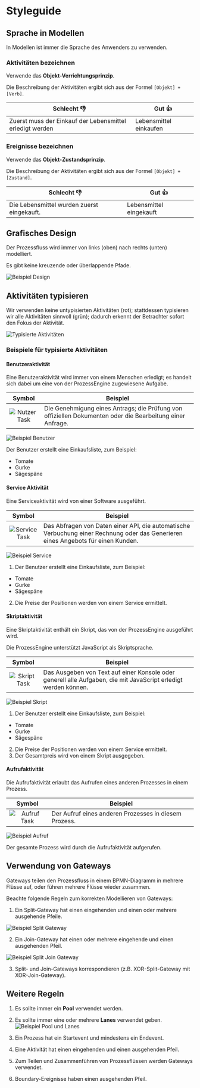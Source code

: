 # Styleguide

## Sprache in Modellen

In Modellen ist immer die Sprache des Anwenders zu verwenden.

### Aktivitäten bezeichnen

Verwende das **Objekt-Verrichtungsprinzip**.

Die Beschreibung der Aktivitäten ergibt sich aus der Formel `[Objekt] + [Verb]`.


| Schlecht 👎                        | Gut 👍                   |
|------------------------------------|-------------------------|
| Zuerst muss der Einkauf der Lebensmittel erledigt werden | Lebensmittel einkaufen |


### Ereignisse bezeichnen

Verwende das **Objekt-Zustandsprinzip**.

Die Beschreibung der Aktivitäten ergibt sich aus der Formel `[Objekt] + [Zustand]`.

| Schlecht 👎                        | Gut 👍                   |
|------------------------------------|-------------------------|
| Die Lebensmittel wurden zuerst eingekauft. | Lebensmittel eingekauft |


## Grafisches Design

Der Prozessfluss wird immer von links (oben) nach rechts (unten) modelliert.

Es gibt keine kreuzende oder überlappende Pfade.

![Beispiel Design](./assets/example_design.svg)

## Aktivitäten typisieren

Wir verwenden keine untypisierten Aktivitäten (rot);
stattdessen typisieren wir alle Aktivitäten sinnvoll (grün);
dadurch erkennt der Betrachter sofort den Fokus der Aktivität.

![Typisierte Aktivitäten](./assets/typisierung.svg)

### Beispiele für typisierte Aktivitäten

#### Benutzeraktivität

Eine Benutzeraktivität wird immer von einem Menschen erledigt; es handelt sich
dabei um eine von der ProzessEngine zugewiesene Aufgabe.

| Symbol | Beispiel |
| :----: | -------- |
| ![Nutzer Task](./assets/task_benutzer.svg) | Die Genehmigung eines Antrags; die Prüfung von offiziellen Dokumenten oder die Bearbeitung einer Anfrage. |

![Beispiel Benutzer](./assets/example_benutzer.svg)

Der Benutzer erstellt eine Einkaufsliste, zum Beispiel:
 - Tomate
 - Gurke
 - Sägespäne

#### Service Aktivität

Eine Serviceaktivität wird von einer Software ausgeführt.

| Symbol | Beispiel |
| :----: | -------- |
| ![Service Task](./assets/task_service.svg) | Das Abfragen von Daten einer API, die automatische Verbuchung einer Rechnung oder das Generieren eines Angebots für einen Kunden. |

![Beispiel Service](./assets/example_service.svg)

1. Der Benutzer erstellt eine Einkaufsliste, zum Beispiel:
 - Tomate
 - Gurke
 - Sägespäne
2. Die Preise der Positionen werden von einem Service ermittelt.

#### Skriptaktivität

Eine Skriptaktivität enthält ein Skript, das von der ProzessEngine ausgeführt
wird.

Die ProzessEngine unterstützt JavaScript als Skriptsprache.

| Symbol | Beispiel |
| :----: | -------- |
| ![Skript Task](./assets/task_skript.svg) | Das Ausgeben von Text auf einer Konsole oder generell alle Aufgaben, die mit JavaScript erledigt werden können. |

![Beispiel Skript](./assets/example_skript.svg)

1. Der Benutzer erstellt eine Einkaufsliste, zum Beispiel:
 - Tomate
 - Gurke
 - Sägespäne
2. Die Preise der Positionen werden von einem Service ermittelt.
3. Der Gesamtpreis wird von einem Skript ausgegeben.

#### Aufrufaktivität

Die Aufrufaktivität erlaubt das Aufrufen eines anderen Prozesses in einem
Prozess.

| Symbol | Beispiel |
| :----: | -------- |
| ![Aufruf Task](./assets/task_aufruf.svg) | Der Aufruf eines anderen Prozesses in diesem Prozess. |

![Beispiel Aufruf](./assets/example_aufruf.svg)

Der gesamte Prozess wird durch die Aufrufaktivität aufgerufen.

## Verwendung von Gateways

Gateways teilen den Prozessfluss in einem BPMN-Diagramm in mehrere Flüsse auf,
oder führen mehrere Flüsse wieder zusammen.

Beachte folgende Regeln zum korrekten Modellieren von Gateways:

1. Ein Split-Gateway hat einen eingehenden und einen oder mehrere ausgehende Pfeile.

![Beispiel Split Gateway](./assets/example_split_gateway.svg)

2. Ein Join-Gateway hat einen oder mehrere eingehende und einen ausgehenden Pfeil.

![Beispiel Split Join Gateway](./assets/example_split_join_gateway.svg)

3. Split- und Join-Gateways korrespondieren (z.B. XOR-Split-Gateway mit XOR-Join-Gateway).

## Weitere Regeln

1. Es sollte immer ein **Pool** verwendet werden.
2. Es sollte immer eine oder mehrere **Lanes** verwendet geben.
![Beispiel Pool und Lanes](./assets/example_pool_lanes.svg)

3. Ein Prozess hat ein Startevent und mindestens ein Endevent.
4. Eine Aktivität hat einen eingehenden und einen ausgehenden Pfeil.
5. Zum Teilen und Zusammenführen von Prozessflüssen werden Gateways verwendet.
6. Boundary-Ereignisse haben einen ausgehenden Pfeil.
